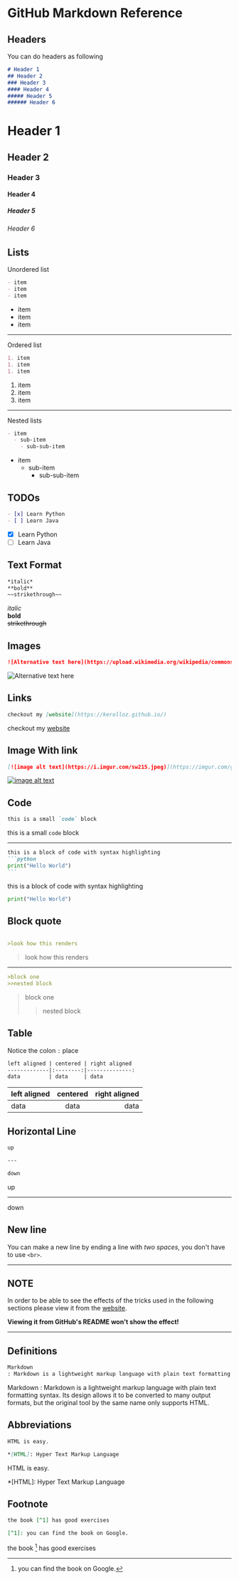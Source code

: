 # GitHub Markdown Reference

## Headers

You can do headers as following

```markdown
# Header 1
## Header 2
### Header 3
#### Header 4
##### Header 5
###### Header 6
```

# Header 1
## Header 2
### Header 3
#### Header 4
##### Header 5
###### Header 6

## Lists

Unordered list

```markdown
- item
- item
- item
```

- item
- item
- item

---

Ordered list

```markdown
1. item
1. item
1. item
```

1. item
1. item
1. item

---

Nested lists

```markdown
- item
  - sub-item
    - sub-sub-item
```

- item
  - sub-item
    - sub-sub-item
    
## TODOs

```markdown
- [x] Learn Python
- [ ] Learn Java
```

- [x] Learn Python
- [ ] Learn Java

## Text Format

```markdown
*italic*
**bold**
~~strikethrough~~
```

*italic*  
**bold**  
~~strikethrough~~

## Images

```markdown
![Alternative text here](https://upload.wikimedia.org/wikipedia/commons/thumb/4/48/Markdown-mark.svg/1280px-Markdown-mark.svg.png)
```
![Alternative text here](https://upload.wikimedia.org/wikipedia/commons/thumb/4/48/Markdown-mark.svg/1280px-Markdown-mark.svg.png)

## Links

```markdown
checkout my [website](https://kerolloz.github.io/)
```
checkout my [website](https://kerolloz.github.io/)

## Image With link

```markdown
[![image alt text](https://i.imgur.com/sw215.jpeg)](https://imgur.com/gallery/sw215)
```

[![image alt text](https://i.imgur.com/sw215.jpeg)](https://imgur.com/gallery/sw215)


## Code

```markdown
this is a small `code` block
```
this is a small `code` block

----

~~~~markdown
this is a block of code with syntax highlighting 
```python
print("Hello World")
```
~~~~

this is a block of code with syntax highlighting
```python
print("Hello World")
```

## Block quote

```markdown

>look how this renders

```
>look how this renders

---

```markdown
>block one
>>nested block

```

>block one
>>nested block

## Table

Notice the colon `:` place

```markdown
left aligned | centered | right aligned
-------------|:--------:|--------------:
data         | data     | data
```

left aligned | centered | right aligned
-------------|:--------:|--------------:
data         | data     | data

## Horizontal Line

```markdown
up

---

down
```

up

---

down

## New line

You can make a new line by ending a line with *two spaces*, you don't have to use `<br>`.

---

## NOTE

In order to be able to see the effects of the tricks used in the following sections 
please view it from the [website](//kerolloz.github.io/markdown#definitions).

**Viewing it from GitHub's README won't show the effect!**

---

## Definitions

```markdown
Markdown
: Markdown is a lightweight markup language with plain text formatting syntax. Its design allows it to be converted to many output formats, but the original tool by the same name only supports HTML.
```

Markdown
: Markdown is a lightweight markup language with plain text formatting syntax. Its design allows it to be converted to many output formats, but the original tool by the same name only supports HTML.

## Abbreviations

```markdown
HTML is easy.

*[HTML]: Hyper Text Markup Language
```

HTML is easy.

*[HTML]: Hyper Text Markup Language

*<!-- a comment -->*

## Footnote

```markdown
the book [^1] has good exercises

[^1]: you can find the book on Google.

```

the book [^1] has good exercises

[^1]: you can find the book on Google.
